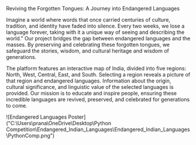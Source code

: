 Reviving the Forgotten Tongues: A Journey into Endangered Languages

Imagine a world where words that once carried centuries of culture, tradition, and identity have faded into silence. Every two weeks, we lose a language forever, taking with it a unique way of seeing and describing the world."
Our project bridges the gap between endangered languages and the masses. By preserving and celebrating these forgotten tongues, we safeguard the stories, wisdom, and cultural heritage and wisdom of generations.

The platform features an interactive map of India, divided into five regions: North, West, Central, East, and South. Selecting a region reveals a picture of that region and endangered languages. Information about the origin, cultural significance, and linguistic value of the selected languages is provided.
Our mission is to educate and inspire people, ensuring these incredible languages are revived, preserved, and celebrated for generations to come.

![Endangered Languages Poster]("C:\Users\prana\OneDrive\Desktop\Python Competition\Endangered_Indian_Languages\Endangered_Indian_Languages\PythonComp.png")